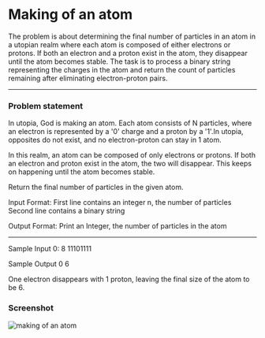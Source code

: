 
# Making of an atom

The problem is about determining the final number of particles in an atom in a utopian realm where each atom is composed of either electrons or protons. If both an electron and a proton exist in the atom, they disappear until the atom becomes stable. The task is to process a binary string representing the charges in the atom and return the count of particles remaining after eliminating electron-proton pairs.

---

### Problem statement

In utopia, God is making an atom. Each atom consists of N particles, where an electron is represented by a '0' charge and a proton by a '1'.In utopia, opposites do not exist, and no electron-proton can stay in 1 atom.

In this realm, an atom can be composed of only electrons or protons. If both an electron and proton exist in the atom, the two will disappear. This keeps on happening until the atom becomes stable.

Return the final number of particles in the given atom.

Input Format:
First line contains an integer n, the number of particles Second line contains a binary string

Output Format:
Print an Integer, the number of particles in the atom

---
Sample Input 0:
8 11101111 

Sample Output 0
6 

One electron disappears with 1 proton, leaving the final size of the atom to be 6.

### Screenshot
![making of an atom](https://github.com/justani02/making-of-an-atom/assets/110666634/53f1dede-7474-41fc-b5ba-f2c0480cd006)




